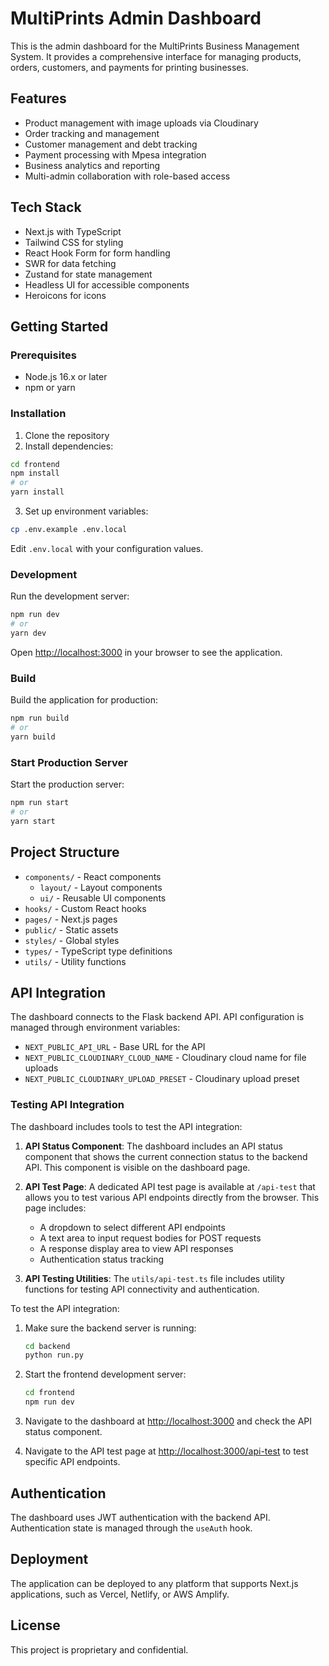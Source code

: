 # MultiPrints Admin Dashboard

This is the admin dashboard for the MultiPrints Business Management System. It provides a comprehensive interface for managing products, orders, customers, and payments for printing businesses.

## Features

- Product management with image uploads via Cloudinary
- Order tracking and management
- Customer management and debt tracking
- Payment processing with Mpesa integration
- Business analytics and reporting
- Multi-admin collaboration with role-based access

## Tech Stack

- Next.js with TypeScript
- Tailwind CSS for styling
- React Hook Form for form handling
- SWR for data fetching
- Zustand for state management
- Headless UI for accessible components
- Heroicons for icons

## Getting Started

### Prerequisites

- Node.js 16.x or later
- npm or yarn

### Installation

1. Clone the repository
2. Install dependencies:

```bash
cd frontend
npm install
# or
yarn install
```

3. Set up environment variables:

```bash
cp .env.example .env.local
```

Edit `.env.local` with your configuration values.

### Development

Run the development server:

```bash
npm run dev
# or
yarn dev
```

Open [http://localhost:3000](http://localhost:3000) in your browser to see the application.

### Build

Build the application for production:

```bash
npm run build
# or
yarn build
```

### Start Production Server

Start the production server:

```bash
npm run start
# or
yarn start
```

## Project Structure

- `components/` - React components
  - `layout/` - Layout components
  - `ui/` - Reusable UI components
- `hooks/` - Custom React hooks
- `pages/` - Next.js pages
- `public/` - Static assets
- `styles/` - Global styles
- `types/` - TypeScript type definitions
- `utils/` - Utility functions

## API Integration

The dashboard connects to the Flask backend API. API configuration is managed through environment variables:

- `NEXT_PUBLIC_API_URL` - Base URL for the API
- `NEXT_PUBLIC_CLOUDINARY_CLOUD_NAME` - Cloudinary cloud name for file uploads
- `NEXT_PUBLIC_CLOUDINARY_UPLOAD_PRESET` - Cloudinary upload preset

### Testing API Integration

The dashboard includes tools to test the API integration:

1. **API Status Component**: The dashboard includes an API status component that shows the current connection status to the backend API. This component is visible on the dashboard page.

2. **API Test Page**: A dedicated API test page is available at `/api-test` that allows you to test various API endpoints directly from the browser. This page includes:
   - A dropdown to select different API endpoints
   - A text area to input request bodies for POST requests
   - A response display area to view API responses
   - Authentication status tracking

3. **API Testing Utilities**: The `utils/api-test.ts` file includes utility functions for testing API connectivity and authentication.

To test the API integration:

1. Make sure the backend server is running:
   ```bash
   cd backend
   python run.py
   ```

2. Start the frontend development server:
   ```bash
   cd frontend
   npm run dev
   ```

3. Navigate to the dashboard at [http://localhost:3000](http://localhost:3000) and check the API status component.

4. Navigate to the API test page at [http://localhost:3000/api-test](http://localhost:3000/api-test) to test specific API endpoints.

## Authentication

The dashboard uses JWT authentication with the backend API. Authentication state is managed through the `useAuth` hook.

## Deployment

The application can be deployed to any platform that supports Next.js applications, such as Vercel, Netlify, or AWS Amplify.

## License

This project is proprietary and confidential.